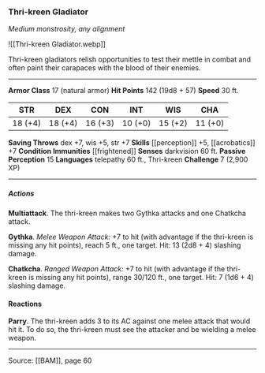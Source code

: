 ### Thri-kreen Gladiator
_Medium monstrosity, any alignment_

![[Thri-kreen Gladiator.webp]]

Thri-kreen gladiators relish opportunities to test their mettle in combat and often paint their carapaces with the blood of their enemies.




---

**Armor Class** 17 (natural armor)
**Hit Points** 142 (19d8 + 57)
**Speed** 30 ft.

| STR     | DEX     | CON     | INT     | WIS     | CHA     |
|---------|---------|---------|---------|---------|---------|
| 18 (+4) | 18 (+4) | 16 (+3) | 10 (+0) | 15 (+2) | 11 (+0) |

**Saving Throws** dex +7, wis +5, str +7
**Skills** [[perception]] +5, [[acrobatics]] +7
**Condition Immunities** [[frightened]]
**Senses** darkvision 60 ft.
**Passive Perception** 15
**Languages** telepathy 60 ft., Thri-kreen
**Challenge** 7 (2,900 XP)

---

##### Actions
**Multiattack**. The thri-kreen makes two Gythka attacks and one Chatkcha attack.

**Gythka**. _Melee Weapon Attack:_ +7 to hit (with advantage if the thri-kreen is missing any hit points), reach 5 ft., one target. Hit: 13 (2d8 + 4) slashing damage.

**Chatkcha**. _Ranged Weapon Attack:_ +7 to hit (with advantage if the thri-kreen is missing any hit points), range 30/120 ft., one target. Hit: 7 (1d6 + 4) slashing damage.

#### Reactions
**Parry**. The thri-kreen adds 3 to its AC against one melee attack that would hit it. To do so, the thri-kreen must see the attacker and be wielding a melee weapon.


---

Source: [[BAM]], page 60